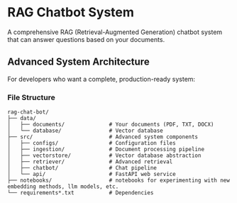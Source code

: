 # RAG Chatbot System

A comprehensive RAG (Retrieval-Augmented Generation) chatbot system that can answer questions based on your documents.

## Advanced System Architecture

For developers who want a complete, production-ready system:

### File Structure
```
rag-chat-bot/
├── data/
│   ├── documents/              # Your documents (PDF, TXT, DOCX)
│   └── database/               # Vector database
├── src/                        # Advanced system components
│   ├── configs/                # Configuration files
│   ├── ingestion/              # Document processing pipeline
│   ├── vectorstore/            # Vector database abstraction
│   ├── retriever/              # Advanced retrieval
│   ├── chatbot/                # Chat pipeline
│   └── api/                    # FastAPI web service
├── notebooks/                  # notebooks for experimenting with new embedding methods, llm models, etc.
└── requirements*.txt           # Dependencies
```